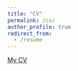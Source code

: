 ```yaml
---
title: "CV"
permalink: /cv/
author_profile: true
redirect_from:
  - /resume
---
```


[My CV](CV.pdf)
